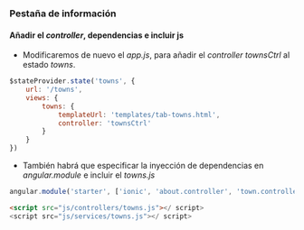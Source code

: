 ### Pestaña de información
#### Añadir el *controller*, dependencias e incluir js

- Modificaremos de nuevo el *app.js*, para añadir el *controller townsCtrl* al estado *towns*.

```javascript
$stateProvider.state('towns', {
    url: '/towns',
    views: {
        towns: {
            templateUrl: 'templates/tab-towns.html',
            controller: 'townsCtrl'
        }
    }
})
```

- También habrá que especificar la inyección de dependencias en *angular.module* e incluir el *towns.js*

```javascript
angular.module('starter', ['ionic', 'about.controller', 'town.controller', 'town.service'])
```

```html
<script src="js/controllers/towns.js"></ script>
<script src="js/services/towns.js"></ script>
```
